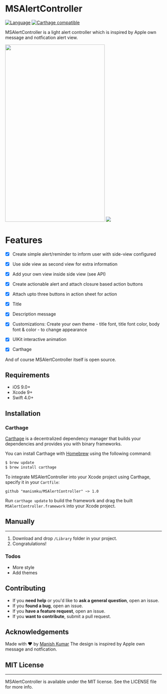 # MSAlertController
[![Language](https://img.shields.io/badge/Swift-4-orange.svg)]()
[![Carthage compatible](https://img.shields.io/badge/Carthage-compatible-4BC51D.svg?style=flat)](https://github.com/Carthage/Carthage)


MSAlertController is a light alert controller which is inspired by Apple own message and notfication alert view.

<img src="https://user-images.githubusercontent.com/757725/38765448-45346482-3fdf-11e8-8166-809cec40dfd3.gif" width="320" height="568"> <img src="https://user-images.githubusercontent.com/757725/38771061-d990ef74-4039-11e8-806f-6c22bdc2b35d.gif" >

# Features
  - [x] Create simple alert/reminder to inform user with side-view configured
  - [x] Use side view as second view for extra information
  - [x] Add your own view inside side view (see API)
  - [x] Create actionable alert and attach closure based action buttons
  - [x] Attach upto three buttons in action sheet for action
  - [x] Title
  - [x] Description message
  - [x] Customizations: Create your own theme - title font, title font color, body font & color - to change appearance
  - [x] UIKit interactive animation
  - [x] Carthage
 
  

And of course MSAlertController itself is open source.

## Requirements

- iOS 9.0+
- Xcode 9+
- Swift 4.0+

## Installation
### Carthage

[Carthage](https://github.com/Carthage/Carthage) is a decentralized dependency manager that builds your dependencies and provides you with binary frameworks.

You can install Carthage with [Homebrew](http://brew.sh/) using the following command:

```bash
$ brew update
$ brew install carthage
```

To integrate MSAlertController into your Xcode project using Carthage, specify it in your `Cartfile`:

```ogdl
github "manismku/MSAlertController" ~> 1.0
```

Run `carthage update` to build the framework and drag the built `MSAlertController.framework` into your Xcode project.

## Manually
----------------
1. Download and drop ```/Library``` folder in your project.  
2. Congratulations!

### Todos

 - More style
 - Add themes

## Contributing

- If you **need help** or you'd like to **ask a general question**, open an issue.
- If you **found a bug**, open an issue.
- If you **have a feature request**, open an issue.
- If you **want to contribute**, submit a pull request.

## Acknowledgements
Made with ❤️ by [Manish Kumar](https://medium.com/@manismku)
The design is inspired by Apple own message and notfication.

## MIT License
----------------
MSAlertController is available under the MIT license. See the LICENSE file for more info.


